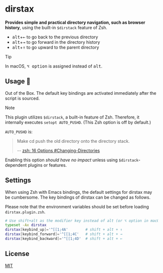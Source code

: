 # dirstax

**Provides simple and practical directory navigation, such as browser history**, using the built-in `$dirstack` feature of Zsh.

- <kbd>alt</kbd>+<kbd>←</kbd> to go back to the previous directory
- <kbd>alt</kbd>+<kbd>→</kbd> to go forward in the directory history
- <kbd>alt</kbd>+<kbd>↑</kbd> to go upward to the parent directory

> [!TIP]
> In macOS, <kbd>⌥ option</kbd> is assigned instead of <kbd>alt</kbd>.

## Usage 🚧

Out of the Box. The default key bindings are activated immediately after the script is sourced.

> [!NOTE]
>
> This plugin utilizes `$dirstack`, a built-in feature of Zsh.
> Therefore, it internally executes `setopt AUTO_PUSHD`. (This Zsh option is off by default.)
>
> `AUTO_PUSHD` is:
>
> > Make cd push the old directory onto the directory stack.
> >
> > -- [zsh: 16 Options #Changing-Directories](https://zsh.sourceforge.io/Doc/Release/Options.html#Changing-Directories)
>
> Enabling this option *should have no impact* unless using `$dirstack`-dependent plugins or features.

## Settings

When using Zsh with Emacs bindings, the default settings for dirstax may be cumbersome.
The key bindings of dirstax can be changed as follows.

Please note that the environment variables should be set before loading `dirstax.plugin.zsh`.

```sh
# Use shift+alt as the modifier key instead of alt (or ⌥ option in macOS)
typeset -Ax dirstax
dirstax[keybind_up]='^[[1;4A'        # shift + alt + ↑
dirstax[keybind_forward]='^[[1;4C'   # shift + alt + →
dirstax[keybind_backward]='^[[1;4D'  # shift + alt + ←
```

## License

[MIT](./LICENSE)
